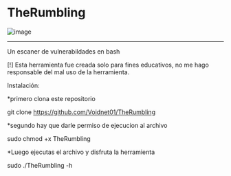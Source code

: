 # TheRumbling

![image](https://user-images.githubusercontent.com/120144047/210410186-87f49eda-5ebb-4e14-b771-b100c6b03621.png)

----------------------------------------
Un escaner de vulnerabildades en bash

[!] Esta herramienta fue creada solo para fines educativos, no me hago responsable del mal uso de la herramienta.

Instalación:

*primero clona este repositorio

git clone https://github.com/Voidnet01/TheRumbling

*segundo hay que darle permiso de ejecucion al archivo

sudo chmod +x TheRumbling

*Luego ejecutas el archivo y disfruta la herramienta

sudo ./TheRumbling -h
